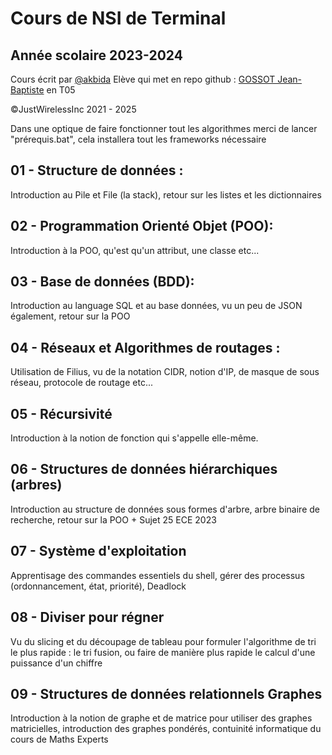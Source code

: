 # Cours de NSI de Terminal 
## Année scolaire 2023-2024

Cours écrit par [@akbida](https://github.com/akbida)
Elève qui met en repo github : [GOSSOT Jean-Baptiste](https://github.com/gossotjeanbaptiste) en T05

©JustWirelessInc 2021 - 2025

Dans une optique de faire fonctionner tout les algorithmes merci de lancer "prérequis.bat", cela installera tout les frameworks nécessaire

## 01 - Structure de données : 
Introduction au Pile et File (la stack), retour sur les listes et les dictionnaires

## 02 - Programmation Orienté Objet (POO):
Introduction à la POO, qu'est qu'un attribut, une classe etc...

## 03 - Base de données (BDD):
Introduction au language SQL et au base données, vu un peu de JSON également, retour sur la POO

## 04 - Réseaux et Algorithmes de routages :
Utilisation de Filius, vu de la notation CIDR, notion d'IP, de masque de sous réseau, protocole de routage etc...

## 05 - Récursivité
Introduction à la notion de fonction qui s'appelle elle-même. 

## 06 - Structures de données hiérarchiques (arbres) 
Introduction au structure de données sous formes d'arbre, arbre binaire de recherche, retour sur la POO + Sujet 25 ECE 2023

## 07 - Système d'exploitation
Apprentisage des commandes essentiels du shell, gérer des processus (ordonnancement, état, priorité), Deadlock

## 08 - Diviser pour régner
Vu du slicing et du découpage de tableau pour formuler l'algorithme de tri le plus rapide : le tri fusion, ou faire de manière plus rapide le calcul d'une puissance d'un chiffre

## 09 - Structures de données relationnels Graphes
Introduction à la notion de graphe et de matrice pour utiliser des graphes matricielles, introduction des graphes pondérés, contuinité informatique du cours de Maths Experts 

